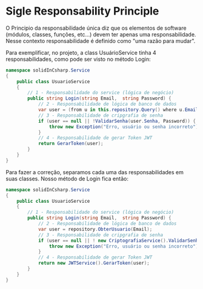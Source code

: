 Sigle Responsability Principle
==============================

O Principio da responsabilidade única diz que os elementos de software (módulos, classes, funções, etc...) devem ter apenas uma responsabilidade. Nesse contexto responsabilidade é definido como "uma razão para mudar".

Para exemplificar, no projeto, a class UsuárioService tinha 4 responsabilidades, como pode ser visto no método Login:

```C#
namespace solidInCsharp.Service
{
    public class UsuarioService
    {
        // 1 - Responsabilidade do service (lógica de negócio)
        public string Login(string Email,  string Password) {
            // 2 - Responsabilidade de lógica de banco de dados
            var user = (from u in this.repository.Query() where u.Email == Email select u).FirstOrDefault();
            // 3 - Responsabilidade de cripgrafia de senha
            if (user == null || !ValidarSenha(user.Senha, Password)) {
                throw new Exception("Erro, usuário ou senha incorreto");
            }
            // 4 - Responsabilidade de gerar Token JWT
            return GerarToken(user);
        }
    }
}
```

Para fazer a correção, separamos cada uma das responsabilidades em suas classes.
Nosso método de Login fica então:

```C#
namespace solidInCsharp.Service
{
    public class UsuarioService
    {
        // 1 - Responsabilidade do service (lógica de negócio)
        public string Login(string Email,  string Password) {
            // 2 - Responsabilidade de lógica de banco de dados
            var user = repository.ObterUsuario(Email);
            // 3 - Responsabilidade de cripgrafia de senha
            if (user == null || ! new CriptografiaService().ValidarSenha(user.Senha, Password)) {
                throw new Exception("Erro, usuário ou senha incorreto");
            }
            // 4 - Responsabilidade de gerar Token JWT
            return new JWTService().GerarToken(user);
        }
    }
}
```
